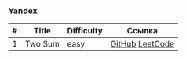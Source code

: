 ### Yandex

| #   | Title   | Difficulty | Ссылка                                                                         |
|-----|---------|------------|--------------------------------------------------------------------------------|
| 1   | Two Sum | easy       | [GitHub](Easy/1_Two_Sum.py) [LeetCode](https://leetcode.com/problems/two-sum/) |
